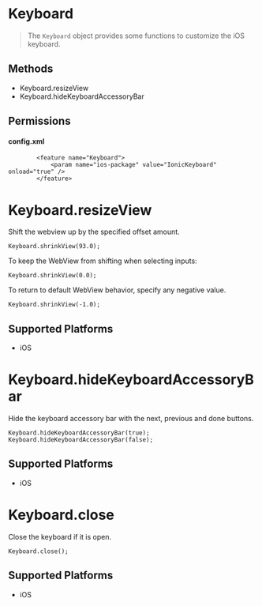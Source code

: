Keyboard
======

> The `Keyboard` object provides some functions to customize the iOS keyboard.


Methods
-------

- Keyboard.resizeView
- Keyboard.hideKeyboardAccessoryBar

Permissions
-----------

#### config.xml

            <feature name="Keyboard">
                <param name="ios-package" value="IonicKeyboard" onload="true" />
            </feature>


Keyboard.resizeView
=================

Shift the webview up by the specified offset amount.

    Keyboard.shrinkView(93.0);

To keep the WebView from shifting when selecting inputs:
    
    Keyboard.shrinkView(0.0);

To return to default WebView behavior, specify any negative value.
   
    Keyboard.shrinkView(-1.0);
  

Supported Platforms
-------------------

- iOS

Keyboard.hideKeyboardAccessoryBar
=================

Hide the keyboard accessory bar with the next, previous and done buttons.

    Keyboard.hideKeyboardAccessoryBar(true);
    Keyboard.hideKeyboardAccessoryBar(false);

Supported Platforms
-------------------

- iOS


Keyboard.close
=================

Close the keyboard if it is open.

    Keyboard.close();

Supported Platforms
-------------------

- iOS

    
